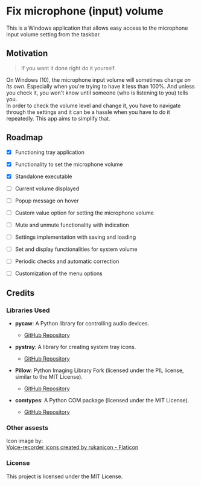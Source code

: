 # Fix microphone (input) volume

This is a Windows application that allows easy access to the microphone input volume setting from the taskbar.

## Motivation

> If you want it done right do it yourself.

On Windows (10), the microphone input volume will sometimes change _on its own_. Especially when you're trying to have it less than 100%. And unless you check it, you won't know until someone (who is listening to you) tells you.  
In order to check the volume level and change it, you have to navigate through the settings and it can be a hassle when you have to do it repeatedly. This app aims to simplify that. 

## Roadmap

- [x] Functioning tray application
- [x] Functionality to set the microphone volume
- [x] Standalone executable
- [ ] Current volume displayed
- [ ] Popup message on hover
- [ ] Custom value option for setting the microphone volume
- [ ] Mute and unmute functionality with indication
- [ ] Settings implementation with saving and loading
- [ ] Set and display functionalities for system volume
- [ ] Periodic checks and automatic correction
- [ ] Customization of the menu options


## Credits

### Libraries Used

- **pycaw**: A Python library for controlling audio devices.
  - [GitHub Repository](https://github.com/AndreMiras/pycaw)
  
- **pystray**: A library for creating system tray icons.
  - [GitHub Repository](https://github.com/moses-palmer/pystray)
  
- **Pillow**: Python Imaging Library Fork (licensed under the PIL license, similar to the MIT License).
  - [GitHub Repository](https://github.com/python-pillow/Pillow)
  
- **comtypes**: A Python COM package (licensed under the MIT License).
  - [GitHub Repository](https://github.com/enthought/comtypes)

### Other assests
Icon image by:  
<a href="https://www.flaticon.com/free-icons/voice-recorder" title="voice-recorder icons">Voice-recorder icons created by rukanicon - Flaticon</a>

### License
This project is licensed under the MIT License.

